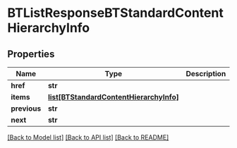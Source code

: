 # BTListResponseBTStandardContentHierarchyInfo

## Properties
Name | Type | Description | Notes
------------ | ------------- | ------------- | -------------
**href** | **str** |  | [optional] 
**items** | [**list[BTStandardContentHierarchyInfo]**](BTStandardContentHierarchyInfo.md) |  | [optional] 
**previous** | **str** |  | [optional] 
**next** | **str** |  | [optional] 

[[Back to Model list]](../README.md#documentation-for-models) [[Back to API list]](../README.md#documentation-for-api-endpoints) [[Back to README]](../README.md)


